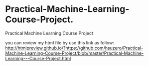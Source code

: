 # Practical-Machine-Learning-Course-Project. 
Practical Machine Learning Course Project

you can review my html file by use this link as follow:   
http://htmlpreview.github.io/?https://github.com/hsuzero/Practical-Machine-Learning-Course-Project/blob/master/Practical-Machine-Learning---Course-Project.html
